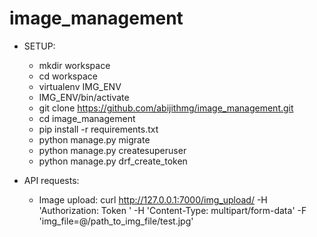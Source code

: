 # image_management 

- SETUP:
  - mkdir workspace
  - cd workspace
  - virtualenv IMG_ENV
  - IMG_ENV/bin/activate
  - git clone https://github.com/abijithmg/image_management.git
  - cd image_management
  - pip install -r requirements.txt
  - python manage.py migrate
  - python manage.py createsuperuser
  - python manage.py drf_create_token

- API requests:

  - Image upload:
    curl http://127.0.0.1:7000/img_upload/ -H 'Authorization: Token <token>' -H 'Content-Type: multipart/form-data' -F 'img_file=@/path_to_img_file/test.jpg'
